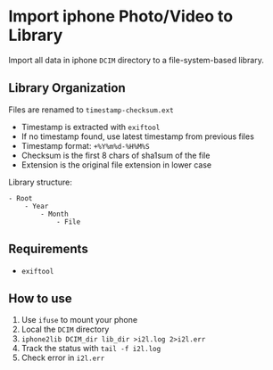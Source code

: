 # Import iphone Photo/Video to Library

Import all data in iphone `DCIM` directory to a file-system-based library.

## Library Organization

Files are renamed to `timestamp-checksum.ext`
- Timestamp is extracted with `exiftool`
- If no timestamp found, use latest timestamp from previous files
- Timestamp format: `+%Y%m%d-%H%M%S`
- Checksum is the first 8 chars of sha1sum of the file
- Extension is the original file extension in lower case

Library structure:
```
- Root
    - Year
        - Month
            - File
```

## Requirements

- `exiftool`

## How to use

1. Use `ifuse` to mount your phone
2. Local the `DCIM` directory
3. `iphone2lib DCIM_dir lib_dir >i2l.log 2>i2l.err`
4. Track the status with `tail -f i2l.log`
5. Check error in `i2l.err`

